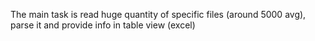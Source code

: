 The main task is read huge quantity of specific files (around 5000 avg), parse it and provide info in table view (excel)
